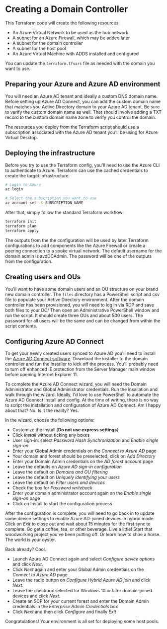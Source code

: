 # Creating a Domain Controller

This Terraform code will create the following resources:

* An Azure Virtual Network to be used as the hub network
* A subnet for an Azure Firewall, which may be added later
* A subnet for the domain controller
* A subnet for the host pool
* An Azure Virtual Machine with ADDS installed and configured

You can update the `terraform.tfvars` file as needed with the domain you want to use.

## Preparing your Azure and Azure AD environment

You will need an Azure AD tenant and ideally a custom DNS domain name. Before setting up Azure AD Connect, you can add the custom domain name that matches you Active Directory domain to your Azure AD tenant. Be sure to verify the custom domain name as well. That should involve adding a TXT record to the custom domain name zone to verify you control the domain.

The resources you deploy from the Terraform script should use a subscription associated with the Azure AD tenant you'll be using for Azure Virtual Desktop.

## Deploying the infrastructure

Before you try to use the Terraform config, you'll need to use the Azure CLI to authenticate to Azure. Terraform can use the cached credentials to create the target infrastructure.

```bash
# Login to Azure
az login

# Select the subscription you want to use
az account set -S SUBSCRIPTION_NAME
```

After that, simply follow the standard Terraform workflow:

```bash
terraform init
terraform plan
terraform apply
```

The outputs from the the configuration will be used by later Terraform configurations to add components like the Azure Firewall or create a peering connection to a spoke virtual network. The default username for the domain admin is avdDCAdmin. The password will be one of the outputs from the configuration.

## Creating users and OUs

You'll want to have some domain users and an OU structure on your brand new domain controller. The `files` directory has a PowerShell script and csv file to populate your Active Directory environment. After the domain controller has been provisioned, you will need to log in via RDP and save both files to your DC/ Then open an Administrative PowerShell window and run the script. It should create three OUs and about 500 users. The password for all users will be the same and can be changed from within the script contents.

## Configuring Azure AD Connect

To get your newly created users synced to Azure AD you'll need to install the [Azure AD Connect software](https://www.microsoft.com/en-us/download/details.aspx?id=47594). Download the installer to the domain controller and run the installer to kick off the process. You'll probably need to turn off enhanced IE protection from the Server Manager main window before opening Internet Explorer 11. 

To complete the Azure AD Connect wizard, you will need the Domain Administrator and Global Administrator credentials. Run the insallation and walk through the wizard. Ideally, I'd love to use PowerShell to automate the Azure AD Connect install and config. At the time of writing, there is no way to script the installation and configuration of Azure AD Connect. Am I happy about that? No. Is it the reality? Yes.

In the wizard, choose the following options:

* Customize the install (**Do not use express settings**)
* Click *Install* without ticking any boxes
* User sign-in: select *Password Hash Synchronization* and *Enable single sign-on*
* Enter your Global Admin credentials on the *Connect to Azure AD* page
* Your domain and forest should be preselected, click on *Add Directory*
* Enter your Domain Admin credentials on the *AD forest account* page
* Leave the defaults on *Azure AD sign-in configuration*
* Leave the default on *Domains and OU filtering*
* Leave the default on *Uniquely identifying your users*
* Leave the default on *Filter users and devices*
* Check the box for *Password writeback*
* Enter your domain administrator account again on the *Enable single sign-on* page
* Click on Install to start the configuration process

After the configuration is complete, you will need to go back in to update some device settings to enable Azure AD-joined devices in hybrid mode. Click on *Exit* to close out and wait about 15 minutes for the first sync to complete. Go get a coffee, tea, or other beverage. Live a little! Start that woodworking project you've been putting off. Or learn how to shoe a horse. The world is your oyster.

Back already? Cool. 

* Launch Azure AD Connect again and select *Configure device options* and click *Next*. 
* Click *Next* again and enter your Global Admin credentials on the *Connect to Azure AD* page. 
* Leave the radio button on *Configure Hybrid Azure AD join* and click *Next*. 
* Leave the checkbox selected for Windows 10 or later domain-joined devices and click *Next*.
* Create an SCP for your current forest and enter the Domain Admin credentials in the *Enterprise Admin Credentials* box
* Click *Next* and then click *Configure* and finally *Exit*

Congratulations! Your environment is all set for deploying some host pools.
